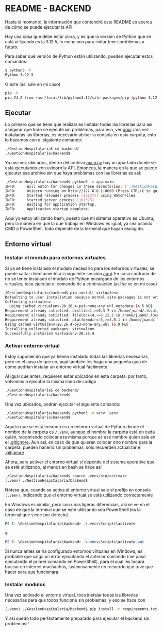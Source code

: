 # README - BACKEND

Hasta el momento, la información que contendrá este README es acerca de cómo se puede ejecutar la API.

Hay una cosa que debe estar clara, y es que la versión de Python que se está utilizando es la 3.12.5, lo menciono para evitar tener problemas a futuro.

Para saber qué versión de Python están utilizando, pueden ejecutar estos comandos:

```bash
$ python3 -V
Python 3.12.5
```

O este (así sale en mi caso)

``` bash
pip -V
pip 24.2 from /usr/local/lib/python3.12/site-packages/pip (python 3.12)
```

## Ejecutar

Lo primero que se tiene que realizar es instalar todas las librerias para así asegurar que todo se ejecute sin problemas, para eso, ver [aquí](#entorno-virtual).Una vez instaladas las librerias, es necesario ubicar la consola en esta carpeta, esto lo hacemos con el siguiente comando:

``` bash
./GestionHospitalaria$ cd backend/
./GestionHospitalaria/backend$ 
```

Ya una vez ubicados, dentro del archivo [main.py](./app/main.py) hay un apartado donde se está ejecutando con uvicorn la API. Entonces, la manera en la que se puede ejecutar ese archivo sin que haya problemas con las librerias es así:

``` bash
./GestionHospitalaria/backend$ python3 -m app.main
INFO:     Will watch for changes in these directories: ['./GestionHospitalaria/backend']
INFO:     Uvicorn running on http://127.0.0.1:8000 (Press CTRL+C to quit)
INFO:     Started reloader process [101373] using WatchFiles
INFO:     Started server process [101375]
INFO:     Waiting for application startup.
INFO:     Application startup complete.
```

Aquí yo estoy utilizando bash, puesto que mi sistema operativo es Ubuntu, pero la manera en que la que trabaja en Windows es igual, ya sea usando CMD o PowerShell, todo depende de la terminal que hayan escogido.

## Entorno virtual

### Instalar el modulo para entornos virtuales

Si ya se tiene instalado el modulo necesario para los entornos virtuales, se puede saltar directamente a la siguiente sección [aquí](#activar-entorno-virtual). En caso contrario de no se tener instalado el módulo de Python encargado de los entornos virtuales, toca ejecutar el comando de a continuación (así se ve en mi caso)

```bash
/GestionHospitalaria/backend$ pip install virtualenv
Defaulting to user installation because normal site-packages is not writeable
Collecting virtualenv
  Using cached virtualenv-20.26.4-py3-none-any.whl.metadata (4.5 kB)
Requirement already satisfied: distlib<1,>=0.3.7 in /home/juand/.local/lib/python3.12/site-packages (from virtualenv) (0.3.8)
Requirement already satisfied: filelock<4,>=3.12.2 in /home/juand/.local/lib/python3.12/site-packages (from virtualenv) (3.16.0)
Requirement already satisfied: platformdirs<5,>=3.9.1 in /home/juand/.local/lib/python3.12/site-packages (from virtualenv) (4.3.2)
Using cached virtualenv-20.26.4-py3-none-any.whl (6.0 MB)
Installing collected packages: virtualenv
Successfully installed virtualenv-20.26.4
```

### Activar entorno virtual

Estoy suponiendo que ya tienen instalado todas las librerias necesarias, pero en el caso de que no, aquí también les hago una pequeña guía de cómo podrían instalar un entorno virtual fácilmente.

Al igual que antes, requieren estar ubicados en esta carpeta, por tanto, volvemos a ejecutar la misma línea de código

```bash
./GestionHospitalaria$ cd backend/
./GestionHospitalaria/backend$ 
```

Una vez ubicados, podrán ejecutar el siguiente comando:

```bash
./GestionHospitalaria/backend$ python3 -m venv .venv
./GestionHospitalaria/backend$
```

Aquí lo que se está creando es un entorno virtual de Python donde el nombre de la carpeta es `/.venv`, aunque el nombre la carpeta está en cada quién, recomiendo colocar esa misma porque es ese nombre quien sale en el [.gitignore](./.gitignore). Aun así, en caso de que quieran colocar otro nombre para la carpeta, pueden hacerlo sin problemas, solo recuerden actualizar el [.gitignore](./.gitignore)

Ahora, para activar el entorno virtual sí depende del sistema operativo que se esté utilizando, al menos en bash se hace así

```bash
./GestionHospitalaria/backend$ source .venv/bin/activate
(.venv) ./GestionHospitalaria/backend$
```

Nótese que, cuando se activa el entorno virtual sale el prefijo en consola `(.venv)`, indicando que el entorno virtual se está utilizando correctamente

En Windows es similar, pero con unas ligeras diferencias, así se ve en el caso de que la terminal que se esté utilizando sea PowerShell (es la terminal que viene por defecto)

```powershell
PS C:.\GestionHospitalaria\backend> .\.venv\Scripts\activate
```

o

```powershell
PS C:.\GestionHospitalaria\backend> .\.venv\Scripts\activate.bat
```

Si nunca antes se ha configurado entornos virtuales en Windows, es probable que salga un error ejecutando el anterior comando (me pasó ejecutando el primer comando en PowerShell), para el cual les tocará buscar en internet muchachos, lastimosamente no recuerdo qué tuve que hacer para que funcionara.

### Instalar modulos

Una vez activado el entorno virtual, toca instalar todas las librerias necesarias para que todos funcione sin problemas, y eso se hace con

```bash
(.venv) ./GestionHospitalaria/backend$ pip install -r requirements.txt
```

Y así quedó todo perfectamente preparado para ejecutar el backend sin problemas!!
